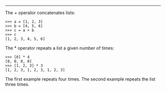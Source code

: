 ---------------

The <span>+</span> operator concatenates lists:

    >>> a = [1, 2, 3]
    >>> b = [4, 5, 6]
    >>> c = a + b
    >>> c
    [1, 2, 3, 4, 5, 6]

The <span>*</span> operator repeats a list a given number of times:

    >>> [0] * 4
    [0, 0, 0, 0]
    >>> [1, 2, 3] * 3
    [1, 2, 3, 1, 2, 3, 1, 2, 3]

The first example repeats four times. The second example repeats the list three times.

